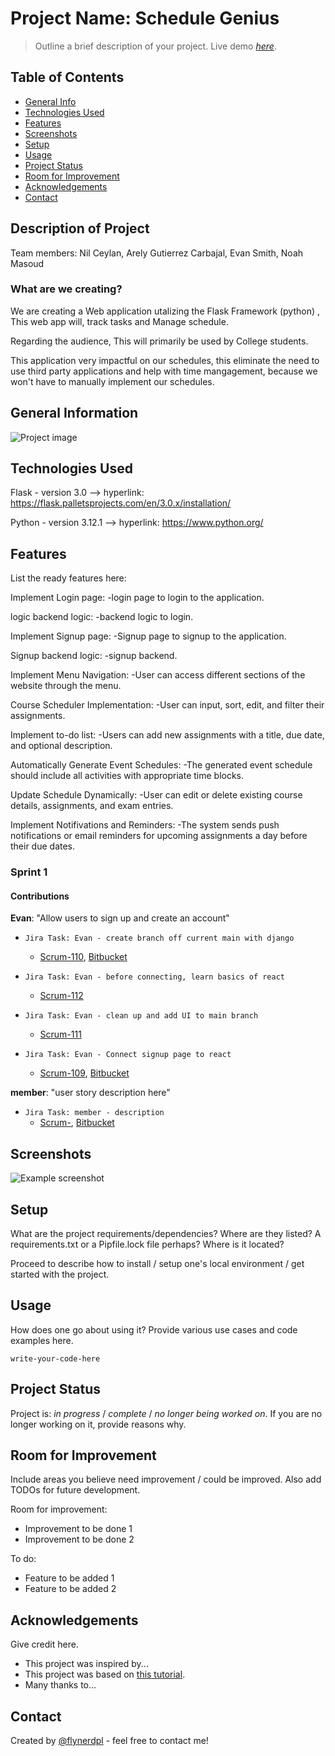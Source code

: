 # Project Name: Schedule Genius

> Outline a brief description of your project.
> Live demo [_here_](https://www.example.com). <!-- If you have the project hosted somewhere, include the link here. -->

## Table of Contents

* [General Info](#general-information)
* [Technologies Used](#technologies-used)
* [Features](#features)
* [Screenshots](#screenshots)
* [Setup](#setup)
* [Usage](#usage)
* [Project Status](#project-status)
* [Room for Improvement](#room-for-improvement)
* [Acknowledgements](#acknowledgements)
* [Contact](#contact)
<!-- * [License](#license) -->

## Description of Project

Team members: Nil Ceylan, Arely Gutierrez Carbajal, Evan Smith, Noah Masoud

### What are we creating?

We are creating a Web application utalizing the Flask Framework (python) , This web app will, track tasks and Manage schedule.

Regarding the audience, This will primarily be used by College students.

This application very impactful on our schedules, this eliminate the need to use third party
applications and help with time mangagement, because we won't have to manually implement our schedules.

## General Information
<!--- Provide general information about your project here.
- What problem does it (intend to) solve?
- What is the purpose of your project?
- Why did you undertake it?-->
<!-- You don't have to answer all the questions - just the ones relevant to your project. -->

![Project image](Resources/DD21420140000.webp)

## Technologies Used

Flask - version 3.0 --> hyperlink: <https://flask.palletsprojects.com/en/3.0.x/installation/>

Python - version 3.12.1 --> hyperlink: https://www.python.org/ 


## Features
List the ready features here:

Implement Login page:
-login page to login to the application.

logic backend logic:
-backend logic to login.

Implement Signup page:
-Signup page to signup to the application.

Signup backend logic:
-signup backend.

Implement Menu Navigation:
-User can access different sections of the website through the menu.

Course Scheduler Implementation:
-User can input, sort, edit, and filter their assignments.

Implement to-do list:
-Users can add new assignments with a title, due date, and optional description.

Automatically Generate Event Schedules:
-The generated event schedule should include all activities with appropriate time blocks.

Update Schedule Dynamically:
-User can edit or delete existing course details, assignments, and exam entries.

Implement Notifivations and Reminders:
-The system sends push notifications or email reminders for upcoming assignments a day before their due dates.


### Sprint 1

#### Contributions

**Evan**: "Allow users to sign up and create an account"

* `Jira Task: Evan - create branch off current main with django`
  * [Scrum-110](https://cs3398s24io.atlassian.net/browse/SCRUM-110), [Bitbucket](https://bitbucket.org/cs3398s24io/%7B8c65fe1e-cc2f-4410-a1ff-12ae72a1125d%7D/branch/SCRUM-110-create-branch-off-current-main)

* `Jira Task: Evan - before connecting, learn basics of react`
  * [Scrum-112](https://cs3398s24io.atlassian.net/browse/SCRUM-112?atlOrigin=eyJpIjoiYTVkYTA5MDZjMjA4NGRmYmJiNzAyNGZhOWRkZGQ0MGYiLCJwIjoiaiJ9)

* `Jira Task: Evan - clean up and add UI to main branch`
  * [Scrum-111](https://cs3398s24io.atlassian.net/browse/SCRUM-111?atlOrigin=eyJpIjoiZWMzYThiYzliNGVhNDg0NWI4ZGUyN2ZkZmMxZDhlZTYiLCJwIjoiaiJ9)

* `Jira Task: Evan - Connect signup page to react`
  * [Scrum-109](https://cs3398s24io.atlassian.net/browse/SCRUM-109?atlOrigin=eyJpIjoiY2U4NTBlODk3MzI2NDU3NjhjNTRkNWUxNWU4MTU1MWYiLCJwIjoiaiJ9), [Bitbucket](https://bitbucket.org/cs3398s24io/%7B8c65fe1e-cc2f-4410-a1ff-12ae72a1125d%7D/branch/SCRUM-109-connect-signup-page-to-react)

**member**: "user story description here"

* `Jira Task: member - description`
  * [Scrum-](), [Bitbucket]()

## Screenshots
![Example screenshot](./img/screenshot.png)
<!-- If you have screenshots you'd like to share, include them here. -->


## Setup
What are the project requirements/dependencies? Where are they listed? A requirements.txt or a Pipfile.lock file perhaps? Where is it located?

Proceed to describe how to install / setup one's local environment / get started with the project.


## Usage
How does one go about using it?
Provide various use cases and code examples here.

`write-your-code-here`


## Project Status
Project is: _in progress_ / _complete_ / _no longer being worked on_. If you are no longer working on it, provide reasons why.


## Room for Improvement
Include areas you believe need improvement / could be improved. Also add TODOs for future development.

Room for improvement:
- Improvement to be done 1
- Improvement to be done 2

To do:
- Feature to be added 1
- Feature to be added 2


## Acknowledgements
Give credit here.
- This project was inspired by...
- This project was based on [this tutorial](https://www.example.com).
- Many thanks to...


## Contact
Created by [@flynerdpl](https://www.flynerd.pl/) - feel free to contact me!


<!-- Optional -->
<!-- ## License -->
<!-- This project is open source and available under the [... License](). -->

<!-- You don't have to include all sections - just the one's relevant to your project -->